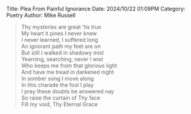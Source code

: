 Title: Plea From Painful Ignorance
Date: 2024/10/22 01:09PM
Category: Poetry
Author: Mike Russell

> Thy mysteries are great 'tis true<br>
> My heart it pines I never knew<br>
> I never learned, I suffered long<br>
> An ignorant path my feet are on<br>
> But still I walked in shadowy mist<br>
> Yearning, searching, never I wist<br>
> Who keeps me from that glorious light<br>
> And have me tread in darkened night<br>
> In somber song I move along<br>
> In this charade the fool I play<br>
> I pray these doubts be answered nay<br>
> So raise the curtain of Thy face<br>
> Fill my void, Thy Eternal Grace
